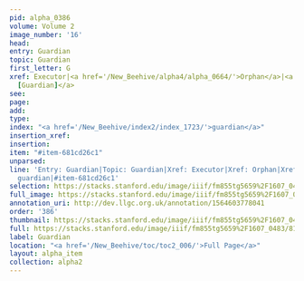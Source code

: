 ```yaml
---
pid: alpha_0386
volume: Volume 2
image_number: '16'
head: 
entry: Guardian
topic: Guardian
first_letter: G
xref: Executor|<a href='/New_Beehive/alpha4/alpha_0664/'>Orphan</a>|<a href='/New_Beehive/toc/toc2_179/'>959
  [Guardian]</a>
see: 
page: 
add: 
type: 
index: "<a href='/New_Beehive/index2/index_1723/'>guardian</a>"
insertion_xref: 
insertion: 
item: "#item-681cd26c1"
unparsed: 
line: 'Entry: Guardian|Topic: Guardian|Xref: Executor|Xref: Orphan|Xref: 959 [Guardian]|Index:
  guardian|#item-681cd26c1'
selection: https://stacks.stanford.edu/image/iiif/fm855tg5659%2F1607_0483/817,2185,2874,493/full/0/default.jpg
full_image: https://stacks.stanford.edu/image/iiif/fm855tg5659%2F1607_0483/full/full/0/default.jpg
annotation_uri: http://dev.llgc.org.uk/annotation/1564603778041
order: '386'
thumbnail: https://stacks.stanford.edu/image/iiif/fm855tg5659%2F1607_0483/817,2185,600,180/250,/0/default.jpg
full: https://stacks.stanford.edu/image/iiif/fm855tg5659%2F1607_0483/817,2185,2874,493/full/0/default.jpg
label: Guardian
location: "<a href='/New_Beehive/toc/toc2_006/'>Full Page</a>"
layout: alpha_item
collection: alpha2
---
```

